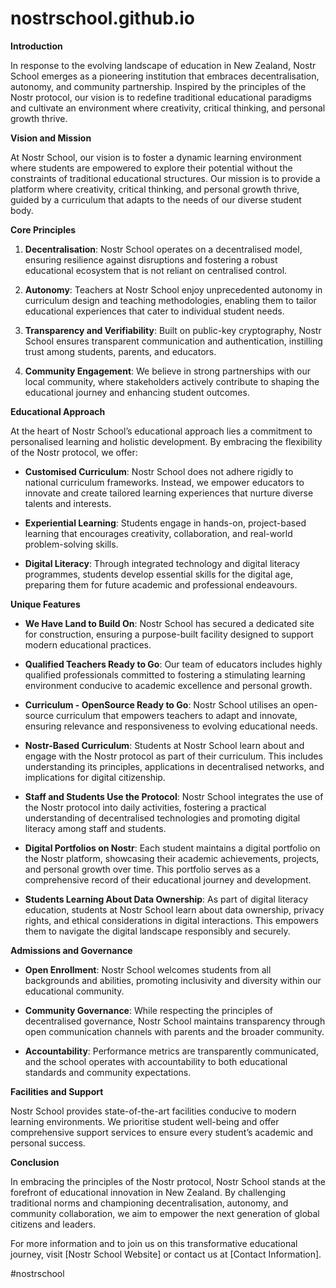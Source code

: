 # nostrschool.github.io


**Introduction**

In response to the evolving landscape of education in New Zealand, Nostr School emerges as a pioneering institution that embraces decentralisation, autonomy, and community partnership. Inspired by the principles of the Nostr protocol, our vision is to redefine traditional educational paradigms and cultivate an environment where creativity, critical thinking, and personal growth thrive.

**Vision and Mission**

At Nostr School, our vision is to foster a dynamic learning environment where students are empowered to explore their potential without the constraints of traditional educational structures. Our mission is to provide a platform where creativity, critical thinking, and personal growth thrive, guided by a curriculum that adapts to the needs of our diverse student body.

**Core Principles**

1. **Decentralisation**: Nostr School operates on a decentralised model, ensuring resilience against disruptions and fostering a robust educational ecosystem that is not reliant on centralised control.
    
2. **Autonomy**: Teachers at Nostr School enjoy unprecedented autonomy in curriculum design and teaching methodologies, enabling them to tailor educational experiences that cater to individual student needs.
    
3. **Transparency and Verifiability**: Built on public-key cryptography, Nostr School ensures transparent communication and authentication, instilling trust among students, parents, and educators.
    
4. **Community Engagement**: We believe in strong partnerships with our local community, where stakeholders actively contribute to shaping the educational journey and enhancing student outcomes.
    

**Educational Approach**

At the heart of Nostr School’s educational approach lies a commitment to personalised learning and holistic development. By embracing the flexibility of the Nostr protocol, we offer:

- **Customised Curriculum**: Nostr School does not adhere rigidly to national curriculum frameworks. Instead, we empower educators to innovate and create tailored learning experiences that nurture diverse talents and interests.
    
- **Experiential Learning**: Students engage in hands-on, project-based learning that encourages creativity, collaboration, and real-world problem-solving skills.
    
- **Digital Literacy**: Through integrated technology and digital literacy programmes, students develop essential skills for the digital age, preparing them for future academic and professional endeavours.
    

**Unique Features**

- **We Have Land to Build On**: Nostr School has secured a dedicated site for construction, ensuring a purpose-built facility designed to support modern educational practices.
    
- **Qualified Teachers Ready to Go**: Our team of educators includes highly qualified professionals committed to fostering a stimulating learning environment conducive to academic excellence and personal growth.
    
- **Curriculum - OpenSource Ready to Go**: Nostr School utilises an open-source curriculum that empowers teachers to adapt and innovate, ensuring relevance and responsiveness to evolving educational needs.
    
- **Nostr-Based Curriculum**: Students at Nostr School learn about and engage with the Nostr protocol as part of their curriculum. This includes understanding its principles, applications in decentralised networks, and implications for digital citizenship.
    
- **Staff and Students Use the Protocol**: Nostr School integrates the use of the Nostr protocol into daily activities, fostering a practical understanding of decentralised technologies and promoting digital literacy among staff and students.
    
- **Digital Portfolios on Nostr**: Each student maintains a digital portfolio on the Nostr platform, showcasing their academic achievements, projects, and personal growth over time. This portfolio serves as a comprehensive record of their educational journey and development.
    
- **Students Learning About Data Ownership**: As part of digital literacy education, students at Nostr School learn about data ownership, privacy rights, and ethical considerations in digital interactions. This empowers them to navigate the digital landscape responsibly and securely.
    

**Admissions and Governance**

- **Open Enrollment**: Nostr School welcomes students from all backgrounds and abilities, promoting inclusivity and diversity within our educational community.
    
- **Community Governance**: While respecting the principles of decentralised governance, Nostr School maintains transparency through open communication channels with parents and the broader community.
    
- **Accountability**: Performance metrics are transparently communicated, and the school operates with accountability to both educational standards and community expectations.
    

**Facilities and Support**

Nostr School provides state-of-the-art facilities conducive to modern learning environments. We prioritise student well-being and offer comprehensive support services to ensure every student’s academic and personal success.

**Conclusion**

In embracing the principles of the Nostr protocol, Nostr School stands at the forefront of educational innovation in New Zealand. By challenging traditional norms and championing decentralisation, autonomy, and community collaboration, we aim to empower the next generation of global citizens and leaders.

For more information and to join us on this transformative educational journey, visit [Nostr School Website] or contact us at [Contact Information].

#nostrschool
